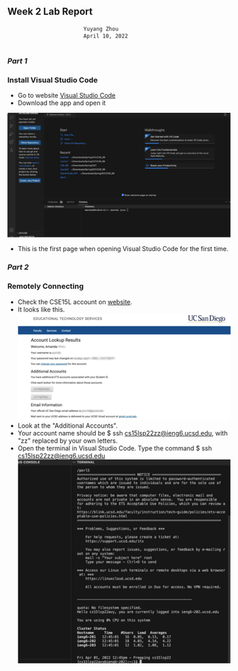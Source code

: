 ## **Week 2 Lab Report**
                            Yuyang Zhou
                            April 10, 2022
#
### *Part 1*
### Install Visual Studio Code
* Go to website [Visual Studio Code](https://code.visualstudio.com/)
* Download the app and open it

 ![image](Visual_Studio_Code.png)
 * This is the first page when opening Visual Studio Code for the first time.

### *Part 2*
### Remotely Connecting
* Check the CSE15L account on [website](https://sdacs.ucsd.edu/~icc/index.php). 
* It looks like this.
![image](Remote_Connect_Accout_Lookup.png)
* Look at the "Additional Accounts".
* Your account name should be $ ssh cs15lsp22zz@ieng6.ucsd.edu, with "zz" replaced by your own letters.
* Open the terminal in Visual Studio Code. Type the command 
        $ ssh cs15lsp22zz@ieng6.ucsd.edu
![image](Remotely_Connect.png)


